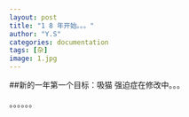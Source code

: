 ```yaml
---
layout: post
title: "1 8 年开始。。。"
author: "Y.S"
categories: documentation
tags: [杂]
image: 1.jpg
---
```


##新的一年第一个目标：吸猫
强迫症在修改中。。。

。。。。。。
